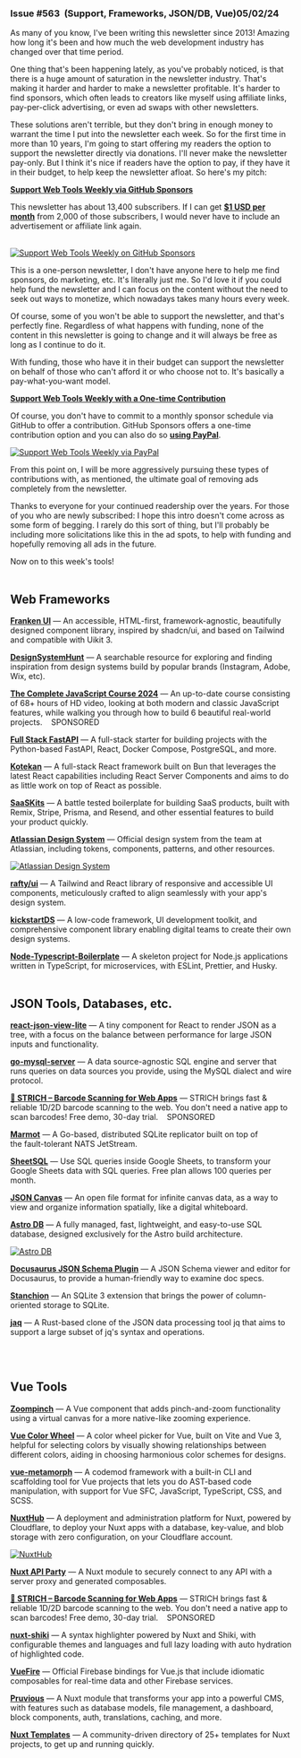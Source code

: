                

### Issue #563  (Support, Frameworks, JSON/DB, Vue)05/02/24

As many of you know, I've been writing this newsletter since 2013! Amazing how long it's been and how much the web development industry has changed over that time period.  
  
One thing that's been happening lately, as you've probably noticed, is that there is a huge amount of saturation in the newsletter industry. That's making it harder and harder to make a newsletter profitable. It's harder to find sponsors, which often leads to creators like myself using affiliate links, pay-per-click advertising, or even ad swaps with other newsletters.  
  
These solutions aren't terrible, but they don't bring in enough money to warrant the time I put into the newsletter each week. So for the first time in more than 10 years, I'm going to start offering my readers the option to support the newsletter directly via donations. I'll never make the newsletter pay-only. But I think it's nice if readers have the option to pay, if they have it in their budget, to help keep the newsletter afloat. So here's my pitch:  
  
[**Support Web Tools Weekly via GitHub Sponsors**](https://github.com/sponsors/impressivewebs)

This newsletter has about 13,400 subscribers. If I can get [**$1 USD per month**](https://github.com/sponsors/impressivewebs) from 2,000 of those subscribers, I would never have to include an advertisement or affiliate link again.  
 

[![Support Web Tools Weekly on GitHub Sponsors](https://mcusercontent.com/ea228d7061e8bbfa8639666ad/images/2e54dcb8-c2f1-5ba4-2440-9411810e793e.png)](https://github.com/sponsors/impressivewebs)

  
This is a one-person newsletter, I don't have anyone here to help me find sponsors, do marketing, etc. It's literally just me. So I'd love it if you could help fund the newsletter and I can focus on the content without the need to seek out ways to monetize, which nowadays takes many hours every week.  
  
Of course, some of you won't be able to support the newsletter, and that's perfectly fine. Regardless of what happens with funding, none of the content in this newsletter is going to change and it will always be free as long as I continue to do it.  
  
With funding, those who have it in their budget can support the newsletter on behalf of those who can't afford it or who choose not to. It's basically a pay-what-you-want model.  
  
[**Support Web Tools Weekly with a One-time Contribution**](https://paypal.me/webtoolsweekly)

Of course, you don't have to commit to a monthly sponsor schedule via GitHub to offer a contribution. GitHub Sponsors offers a one-time contribution option and you can also do so [**using PayPal**](https://paypal.me/webtoolsweekly).

[![Support Web Tools Weekly via PayPal](https://mcusercontent.com/ea228d7061e8bbfa8639666ad/images/e98b1534-377f-18a7-88e0-c2e75b9097c4.png)](https://paypal.me/webtoolsweekly)

  
From this point on, I will be more aggressively pursuing these types of contributions with, as mentioned, the ultimate goal of removing ads completely from the newsletter.  
  
Thanks to everyone for your continued readership over the years. For those of you who are newly subscribed: I hope this intro doesn't come across as some form of begging. I rarely do this sort of thing, but I'll probably be including more solicitations like this in the ad spots, to help with funding and hopefully removing all ads in the future.  
  
Now on to this week's tools!  
 

Web Frameworks
--------------

[**Franken UI**](https://www.franken-ui.dev/) — An accessible, HTML-first, framework-agnostic, beautifully designed component library, inspired by shadcn/ui, and based on Tailwind and compatible with Uikit 3.  
  
[**DesignSystemHunt**](https://www.designsystemhunt.com/) — A searchable resource for exploring and finding inspiration from design systems build by popular brands (Instagram, Adobe, Wix, etc).  
  
[**The Complete JavaScript Course 2024**](https://click.linksynergy.com/link?id=%2azLQ9xG9vi0&offerid=1486687.391977190028986826892411&bids=1486687.391977190028986826892411&bids=1486687.391977190028986826892411&type=2&murl=https%3a%2f%2fwww.udemy.com%2fcourse%2fthe-complete-javascript-course%2f&) — An up-to-date course consisting of 68+ hours of HD video, looking at both modern and classic JavaScript features, while walking you through how to build 6 beautiful real-world projects.    SPONSORED   
  
[**Full Stack FastAPI**](https://github.com/tiangolo/full-stack-fastapi-template) — A full-stack starter for building projects with the Python-based FastAPI, React, Docker Compose, PostgreSQL, and more.  
  
[**Kotekan**](https://kotekan.dev/) — A full-stack React framework built on Bun that leverages the latest React capabilities including React Server Components and aims to do as little work on top of React as possible.  
  
[**SaaSKits**](https://saaskits.dev/) — A battle tested boilerplate for building SaaS products, built with Remix, Stripe, Prisma, and Resend, and other essential features to build your product quickly.  
  
[**Atlassian Design System**](https://atlassian.design/) — Official design system from the team at Atlassian, including tokens, components, patterns, and other resources.

[![Atlassian Design System](https://mcusercontent.com/ea228d7061e8bbfa8639666ad/images/98b0f1f5-4d6b-1be7-f7c3-d416991c720b.png)](https://atlassian.design/)

  
[**rafty/ui**](https://rafty.rhinobase.io/) — A Tailwind and React library of responsive and accessible UI components, meticulously crafted to align seamlessly with your app's design system.  
  
[**kickstartDS**](https://www.kickstartds.com/) — A low-code framework, UI development toolkit, and comprehensive component library enabling digital teams to create their own design systems.  
  
[**Node-Typescript-Boilerplate**](https://github.com/santoshshinde2012/node-boilerplate) — A skeleton project for Node.js applications written in TypeScript, for microservices, with ESLint, Prettier, and Husky.  
 

JSON Tools, Databases, etc.
---------------------------

[**react-json-view-lite**](https://github.com/AnyRoad/react-json-view-lite) — A tiny component for React to render JSON as a tree, with a focus on the balance between performance for large JSON inputs and functionality.  
  
[**go-mysql-server**](https://github.com/dolthub/go-mysql-server) — A data source-agnostic SQL engine and server that runs queries on data sources you provide, using the MySQL dialect and wire protocol.  
  
[**🎹 STRICH – Barcode Scanning for Web Apps**](https://strich.io/?ref=wtw) — STRICH brings fast & reliable 1D/2D barcode scanning to the web. You don't need a native app to scan barcodes! Free demo, 30-day trial.    SPONSORED   
  
[**Marmot**](https://github.com/maxpert/marmot) — A Go-based, distributed SQLite replicator built on top of the fault-tolerant NATS JetStream.  
  
[**SheetSQL**](https://sheetsql.io/) — Use SQL queries inside Google Sheets, to transform your Google Sheets data with SQL queries. Free plan allows 100 queries per month.  
  
[**JSON Canvas**](https://jsoncanvas.org/) — An open file format for infinite canvas data, as a way to view and organize information spatially, like a digital whiteboard.  
  
[**Astro DB**](https://astro.build/db/) — A fully managed, fast, lightweight, and easy-to-use SQL database, designed exclusively for the Astro build architecture.

[![Astro DB](https://mcusercontent.com/ea228d7061e8bbfa8639666ad/images/4d2995ff-6257-0285-51d6-3267f52d8168.png)](https://astro.build/db/)

  
[**Docusaurus JSON Schema Plugin**](https://github.com/jy95/docusaurus-json-schema-plugin) — A JSON Schema viewer and editor for Docusaurus, to provide a human-friendly way to examine doc specs.  
  
[**Stanchion**](https://github.com/dgllghr/stanchion) — An SQLite 3 extension that brings the power of column-oriented storage to SQLite.  
  
[**jaq**](https://github.com/01mf02/jaq) — A Rust-based clone of the JSON data processing tool jq that aims to support a large subset of jq's syntax and operations.  
 

  
 

Vue Tools
---------

[**Zoompinch**](https://github.com/MauriceConrad/zoompinch) — A Vue component that adds pinch-and-zoom functionality using a virtual canvas for a more native-like zooming experience.  
  
[**Vue Color Wheel**](https://vue-color-wheel.vercel.app/) — A color wheel picker for Vue, built on Vite and Vue 3, helpful for selecting colors by visually showing relationships between different colors, aiding in choosing harmonious color schemes for designs.  
  
[**vue-metamorph**](https://vue-metamorph.dev/) — A codemod framework with a built-in CLI and scaffolding tool for Vue projects that lets you do AST-based code manipulation, with support for Vue SFC, JavaScript, TypeScript, CSS, and SCSS.  
  
[**NuxtHub**](https://hub.nuxt.com/) — A deployment and administration platform for Nuxt, powered by Cloudflare, to deploy your Nuxt apps with a database, key-value, and blob storage with zero configuration, on your Cloudflare account.

[![NuxtHub](https://mcusercontent.com/ea228d7061e8bbfa8639666ad/images/a4c1a18f-4a13-b19d-1d86-73c789bbdf33.png)](https://hub.nuxt.com/)

  
[**Nuxt API Party**](https://github.com/johannschopplich/nuxt-api-party) — A Nuxt module to securely connect to any API with a server proxy and generated composables.  
  
[**🎹 STRICH – Barcode Scanning for Web Apps**](https://strich.io/?ref=wtw) — STRICH brings fast & reliable 1D/2D barcode scanning to the web. You don't need a native app to scan barcodes! Free demo, 30-day trial.    SPONSORED   
  
[**nuxt-shiki**](https://github.com/pi0/nuxt-shiki) — A syntax highlighter powered by Nuxt and Shiki, with configurable themes and languages and full lazy loading with auto hydration of highlighted code.  
  
[**VueFire**](https://vuefire.vuejs.org/) — Official Firebase bindings for Vue.js that include idiomatic composables for real-time data and other Firebase services.  
  
[**Pruvious**](https://pruvious.com/) — A Nuxt module that transforms your app into a powerful CMS, with features such as database models, file management, a dashboard, block components, auth, translations, caching, and more.  
  
[**Nuxt Templates**](https://nuxt.com/templates) — A community-driven directory of 25+ templates for Nuxt projects, to get up and running quickly.